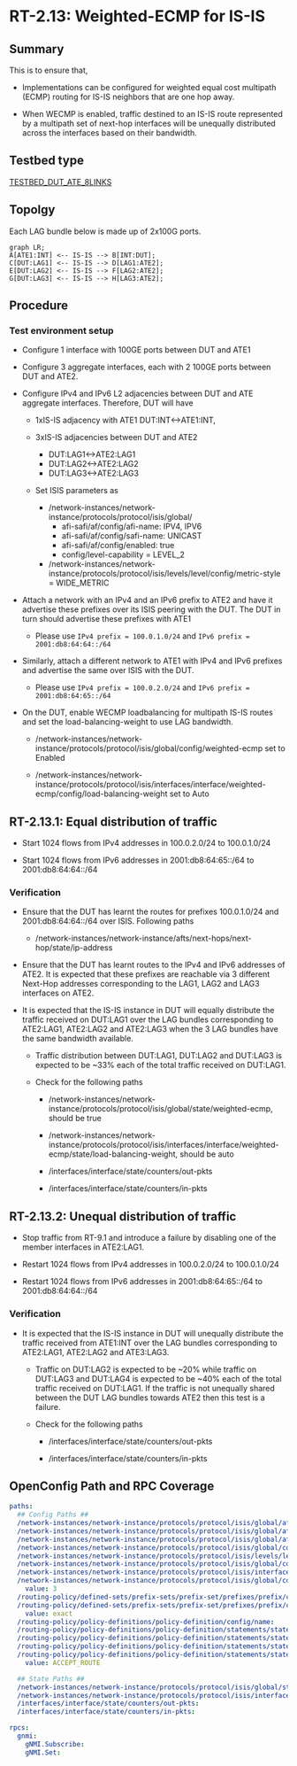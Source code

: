 # RT-2.13: Weighted-ECMP for IS-IS

## Summary

This is to ensure that,

*   Implementations can be configured for weighted equal cost multipath (ECMP)
    routing for IS-IS neighbors that are one hop away.

*   When WECMP is enabled, traffic destined to an IS-IS route represented by a
    multipath set of next-hop interfaces will be unequally distributed across
    the interfaces based on their bandwidth.

## Testbed type

[TESTBED_DUT_ATE_8LINKS](https://github.com/openconfig/featureprofiles/blob/main/topologies/atedut_8.testbed)

## Topolgy

Each LAG bundle below is made up of 2x100G ports.

```mermaid
graph LR;
A[ATE1:INT] <-- IS-IS --> B[INT:DUT];
C[DUT:LAG1] <-- IS-IS --> D[LAG1:ATE2];
E[DUT:LAG2] <-- IS-IS --> F[LAG2:ATE2];
G[DUT:LAG3] <-- IS-IS --> H[LAG3:ATE2];
```

## Procedure

### Test environment setup

*   Configure 1 interface with 100GE ports between DUT and ATE1
*   Configure 3 aggregate interfaces, each with 2 100GE ports between DUT and ATE2.
*   Configure IPv4 and IPv6 L2 adjacencies between DUT and ATE aggregate interfaces.
    Therefore, DUT will have
    * 1xIS-IS adjacency with ATE1 DUT:INT<->ATE1:INT, 
    * 3xIS-IS adjacencies between DUT and ATE2
        * DUT:LAG1<->ATE2:LAG1
        * DUT:LAG2<->ATE2:LAG2
        * DUT:LAG3<->ATE2:LAG3

    * Set ISIS parameters as
        * /network-instances/network-instance/protocols/protocol/isis/global/
            * afi-safi/af/config/afi-name: IPV4, IPV6
            * afi-safi/af/config/safi-name: UNICAST
            * afi-safi/af/config/enabled: true
            * config/level-capability = LEVEL_2
        * /network-instances/network-instance/protocols/protocol/isis/levels/level/config/metric-style = WIDE_METRIC


*   Attach a network with an IPv4 and an IPv6 prefix to ATE2 and have it
    advertise these prefixes over its ISIS peering with the DUT. The DUT in turn
    should advertise these prefixes with ATE1

    *   Please use `IPv4 prefix = 100.0.1.0/24` and `IPv6 prefix =
        2001:db8:64:64::/64`

*   Similarly, attach a different network to ATE1 with IPv4 and IPv6 prefixes
    and advertise the same over ISIS with the DUT.

    *   Please use `IPv4 prefix = 100.0.2.0/24` and `IPv6 prefix =
        2001:db8:64:65::/64`

*   On the DUT, enable WECMP loadbalancing for multipath IS-IS routes and set
    the load-balancing-weight to use LAG bandwidth.

    *   /network-instances/network-instance/protocols/protocol/isis/global/config/weighted-ecmp
        set to Enabled

    *   /network-instances/network-instance/protocols/protocol/isis/interfaces/interface/weighted-ecmp/config/load-balancing-weight
        set to Auto

## RT-2.13.1: Equal distribution of traffic

*   Start 1024 flows from IPv4 addresses in 100.0.2.0/24 to 100.0.1.0/24

*   Start 1024 flows from IPv6 addresses in 2001:db8:64:65::/64 to
    2001:db8:64:64::/64


### Verification

*   Ensure that the DUT has learnt the routes for prefixes 100.0.1.0/24 and
    2001:db8:64:64::/64 over ISIS. Following paths

    *   /network-instances/network-instance/afts/next-hops/next-hop/state/ip-address

*   Ensure that the DUT has learnt routes to the IPv4 and IPv6
    addresses of ATE2. It is expected that these prefixes are reachable via 3
    different Next-Hop addresses corresponding to the LAG1, LAG2 and LAG3
    interfaces on ATE2.

*   It is expected that the IS-IS instance in DUT will equally distribute the
    traffic received on DUT:LAG1 over the LAG bundles corresponding to
    ATE2:LAG1, ATE2:LAG2 and ATE2:LAG3 when the 3 LAG bundles have the same
    bandwidth available.

    *   Traffic distribution between DUT:LAG1, DUT:LAG2 and DUT:LAG3 is expected
        to be ~33% each of the total traffic received on DUT:LAG1.

    *   Check for the following paths

        *   /network-instances/network-instance/protocols/protocol/isis/global/state/weighted-ecmp,
            should be true

        *   /network-instances/network-instance/protocols/protocol/isis/interfaces/interface/weighted-ecmp/state/load-balancing-weight,
            should be auto

        *   /interfaces/interface/state/counters/out-pkts

        *   /interfaces/interface/state/counters/in-pkts

## RT-2.13.2: Unequal distribution of traffic

*   Stop traffic from RT-9.1 and introduce a failure by disabling one of the
    member interfaces in ATE2:LAG1.

*   Restart 1024 flows from IPv4 addresses in 100.0.2.0/24 to 100.0.1.0/24

*   Restart 1024 flows from IPv6 addresses in 2001:db8:64:65::/64 to
    2001:db8:64:64::/64


### Verification

*   It is expected that the IS-IS instance in DUT will unequally distribute the
    traffic received from ATE1:INT over the LAG bundles corresponding to
    ATE2:LAG1, ATE2:LAG2 and ATE3:LAG3.

    *   Traffic on DUT:LAG2 is expected to be ~20% while traffic on DUT:LAG3 and
        DUT:LAG4 is expected to be ~40% each of the total traffic received on
        DUT:LAG1. If the traffic is not unequally shared between the DUT LAG
        bundles towards ATE2 then this test is a failure.

    *   Check for the following paths

        *   /interfaces/interface/state/counters/out-pkts

        *   /interfaces/interface/state/counters/in-pkts

## OpenConfig Path and RPC Coverage

```yaml
paths:
  ## Config Paths ##
  /network-instances/network-instance/protocols/protocol/isis/global/afi-safi/af/config/afi-name:
  /network-instances/network-instance/protocols/protocol/isis/global/afi-safi/af/config/safi-name:
  /network-instances/network-instance/protocols/protocol/isis/global/afi-safi/af/config/enabled:
  /network-instances/network-instance/protocols/protocol/isis/global/config/level-capability:
  /network-instances/network-instance/protocols/protocol/isis/levels/level/config/metric-style:
  /network-instances/network-instance/protocols/protocol/isis/global/config/weighted-ecmp:
  /network-instances/network-instance/protocols/protocol/isis/interfaces/interface/weighted-ecmp/config/load-balancing-weight:
  /network-instances/network-instance/protocols/protocol/isis/global/config/max-ecmp-paths:
    value: 3
  /routing-policy/defined-sets/prefix-sets/prefix-set/prefixes/prefix/config/ip-prefix:
  /routing-policy/defined-sets/prefix-sets/prefix-set/prefixes/prefix/config/masklength-range:
    value: exact
  /routing-policy/policy-definitions/policy-definition/config/name:
  /routing-policy/policy-definitions/policy-definition/statements/statement/config/name:
  /routing-policy/policy-definitions/policy-definition/statements/statement/conditions/match-prefix-set/config/prefix-set:
  /routing-policy/policy-definitions/policy-definition/statements/statement/conditions/match-prefix-set/config/match-set-options:
  /routing-policy/policy-definitions/policy-definition/statements/statement/actions/config/policy-result:
    value: ACCEPT_ROUTE

  ## State Paths ##
  /network-instances/network-instance/protocols/protocol/isis/global/state/weighted-ecmp:
  /network-instances/network-instance/protocols/protocol/isis/interfaces/interface/weighted-ecmp/state/load-balancing-weight:
  /interfaces/interface/state/counters/out-pkts:
  /interfaces/interface/state/counters/in-pkts:

rpcs:
  gnmi:
    gNMI.Subscribe:
    gNMI.Set:
```
